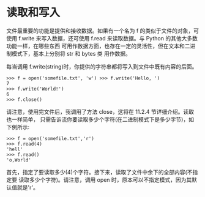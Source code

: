 # 读取和写入

文件最重要的功能是提供和接收数据。如果有一个名为 f 的类似于文件的对象，可使用 f.write 来写入数据，还可使用 f.read 来读取数据。与 Python 的其他大多数功能一样，在哪些东西 可用作数据方面，也存在一定的灵活性，但在文本和二进制模式下，基本上分别将 str 和 bytes 类 用作数据。

每当调用 f.write(string)时，你提供的字符串都将写入到文件中既有内容的后面。

```python3
>>> f = open('somefile.txt', 'w') >>> f.write('Hello, ')
7
>>> f.write('World!')
6
>>> f.close()
```

请注意，使用完文件后，我调用了方法 close，这将在 11.2.4 节详细介绍。读取也一样简单， 只需告诉流你要读取多少个字符(在二进制模式下是多少字节)，如下例所示:

```python3
>>> f = open('somefile.txt','r')
>>> f.read(4)
'hell'
>>> f.read()
'o,World'
```

首先，指定了要读取多少(4)个字符。接下来，读取了文件中余下的全部内容(不指定要 读取多少个字符)。请注意，调用 open 时，原本可以不指定模式，因为其默认值就是'r'。

<script>
function run(target) {
    if (window.runner == undefined) {
        alert('在APP版本中才可以运行')
        return
    }

    if (target.innerHTML == '收起') {
        target.innerHTML = '运行'
        target.parentElement.getElementsByTagName('pre').item(0).style.display = 'none'
    } else {
        target.innerHTML = '收起'
        code = target.parentElement.parentElement.getElementsByTagName('code').item(0).innerText
        result = window.runner(code,'python')
        target.parentElement.getElementsByTagName('code').item(0).innerHTML = result
        target.parentElement.getElementsByTagName('pre').item(0).style.display = 'block'
    }
}
</script>
